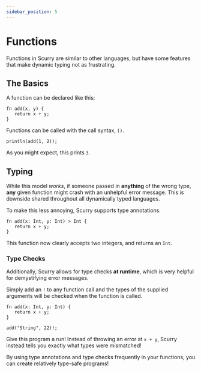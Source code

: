```yaml
---
sidebar_position: 5
---
```


# Functions
Functions in Scurry are similar to other languages, but have some features that make dynamic typing not as frustrating.

## The Basics
A function can be declared like this:
```
fn add(x, y) {
   return x + y;
}
```

Functions can be called with the call syntax, `()`.

```
println(add(1, 2));
```
As you might expect, this prints `3`.

## Typing
While this model *works*, if someone passed in **anything** of the wrong type, **any**
given function might crash with an unhelpful error message. This is downside
shared throughout all dynamically typed languages.

To make this less annoying, Scurry supports type annotations.

```
fn add(x: Int, y: Int) > Int {
   return x + y;
}
```
This function now clearly accepts two integers, and returns an `Int`.

### Type Checks
Additionally, Scurry allows for type checks **at runtime**, which is very
helpful for demystifying error messages.

Simply add an `!` to any function call and the types of the supplied arguments
will be checked when the function is called.

```
fn add(x: Int, y: Int) {
   return x + y;
}

add("String", 22)!;
```
Give this program a run! Instead of throwing an error at `x + y`, Scurry instead
tells you exactly what types were mismatched!

By using type annotations and type checks frequently in your functions, you can
create relatively type-safe programs!
